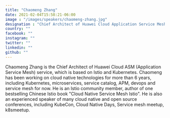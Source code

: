 ```yaml
---
title: "Chaomeng Zhang"
date: 2021-02-04T15:58:21-06:00
image : "/images/speakers/chaomeng-zhang.jpg"
designation : "Chief Architect of Huawei Cloud Application Service Mesh"
country: ""
facebook: ""
instagram: ""
twitter: ""
linkedin: ""
github: ""
---
```


Chaomeng Zhang is the Chief Architect of Huawei Cloud ASM (Application Service Mesh) service, which is based on Istio and Kubernetes. Chaomeng has been working on cloud native technologies for more than 6 years, including Kubernetes, microservices, service catalog, APM, devops and service mesh for now. He is an Istio community member, author of one bestselling Chinese Istio book "Cloud Native Service Mesh Istio". He is also an experienced speaker of many cloud native and open source conferences, including KubeCon, Cloud Native Days, Service mesh meetup, k8smeetup.